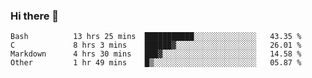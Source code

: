 ### Hi there 👋

<!--
**WShiBin/WShiBin** is a ✨ _special_ ✨ repository because its `README.md` (this file) appears on your GitHub profile.

Here are some ideas to get you started:

- 🔭 I’m currently working on ...
- 🌱 I’m currently learning ...
- 👯 I’m looking to collaborate on ...
- 🤔 I’m looking for help with ...
- 💬 Ask me about ...
- 📫 How to reach me: ...
- 😄 Pronouns: ...
- ⚡ Fun fact: ...
-->

<!--START_SECTION:waka-->

```text
Bash          13 hrs 25 mins  ███████████░░░░░░░░░░░░░░   43.35 %
C             8 hrs 3 mins    ██████▓░░░░░░░░░░░░░░░░░░   26.01 %
Markdown      4 hrs 30 mins   ███▓░░░░░░░░░░░░░░░░░░░░░   14.58 %
Other         1 hr 49 mins    █▒░░░░░░░░░░░░░░░░░░░░░░░   05.87 %
```

<!--END_SECTION:waka-->
